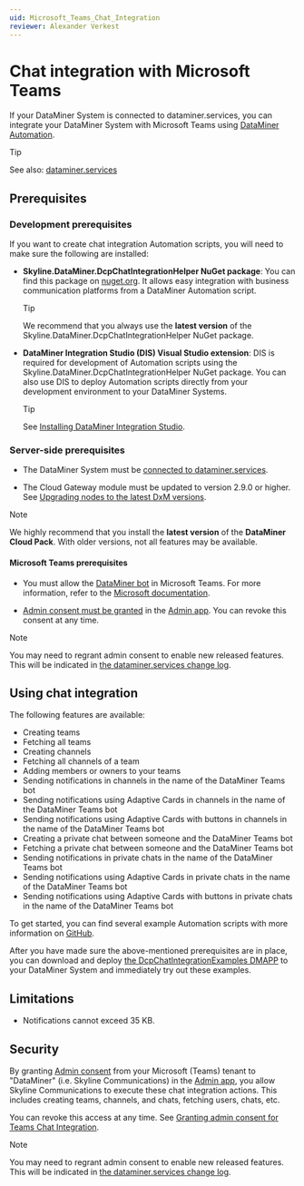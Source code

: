 ```yaml
---
uid: Microsoft_Teams_Chat_Integration
reviewer: Alexander Verkest
---
```


# Chat integration with Microsoft Teams

If your DataMiner System is connected to dataminer.services, you can integrate your DataMiner System with Microsoft Teams using [DataMiner Automation](xref:automation).

> [!TIP]
> See also: [dataminer.services](xref:about_dataminer_services)

## Prerequisites

### Development prerequisites

If you want to create chat integration Automation scripts, you will need to make sure the following are installed:

- **Skyline.DataMiner.DcpChatIntegrationHelper NuGet package**: You can find this package on [nuget.org](https://www.nuget.org/packages/Skyline.DataMiner.DcpChatIntegrationHelper). It allows easy integration with business communication platforms from a DataMiner Automation script.

  > [!TIP]
  > We recommend that you always use the **latest version** of the Skyline.DataMiner.DcpChatIntegrationHelper NuGet package.

- **DataMiner Integration Studio (DIS) Visual Studio extension**: DIS is required for development of Automation scripts using the Skyline.DataMiner.DcpChatIntegrationHelper NuGet package. You can also use DIS to deploy Automation scripts directly from your development environment to your DataMiner Systems.

  > [!TIP]
  > See [Installing DataMiner Integration Studio](xref:Installing_and_configuring_the_software).

### Server-side prerequisites

- The DataMiner System must be [connected to dataminer.services](xref:Connecting_your_DataMiner_System_to_the_cloud).

- The Cloud Gateway module must be updated to version 2.9.0 or higher. See [Upgrading nodes to the latest DxM versions](xref:Managing_cloud-connected_nodes).

> [!NOTE]
> We highly recommend that you install the **latest version** of the **DataMiner Cloud Pack**. With older versions, not all features may be available.

#### Microsoft Teams prerequisites

- You must allow the [DataMiner bot](https://teams.microsoft.com/l/app/9a09d087-5d07-4481-b34f-cd053eab7925) in Microsoft Teams. For more information, refer to the [Microsoft documentation](https://docs.microsoft.com/en-us/microsoftteams/manage-apps).

- [Admin consent must be granted](xref:Granting_admin_consent) in the [Admin app](https://admin.dataminer.services). You can revoke this consent at any time.

> [!NOTE]
> You may need to regrant admin consent to enable new released features. This will be indicated in [the dataminer.services change log](xref:dataminer_services_change_log_2025).

## Using chat integration

The following features are available:

- Creating teams
- Fetching all teams
- Creating channels
- Fetching all channels of a team
- Adding members or owners to your teams
- Sending notifications in channels in the name of the DataMiner Teams bot
- Sending notifications using Adaptive Cards in channels in the name of the DataMiner Teams bot
- Sending notifications using Adaptive Cards with buttons in channels in the name of the DataMiner Teams bot
- Creating a private chat between someone and the DataMiner Teams bot
- Fetching a private chat between someone and the DataMiner Teams bot
- Sending notifications in private chats in the name of the DataMiner Teams bot
- Sending notifications using Adaptive Cards in private chats in the name of the DataMiner Teams bot
- Sending notifications using Adaptive Cards with buttons in private chats in the name of the DataMiner Teams bot

To get started, you can find several example Automation scripts with more information on [GitHub](https://github.com/SkylineCommunications/ChatOps-Extensions/tree/main/ChatIntegrationExamples).

After you have made sure the above-mentioned prerequisites are in place, you can download and deploy [the DcpChatIntegrationExamples DMAPP](https://github.com/SkylineCommunications/ChatOps-Extensions/blob/main/ChatIntegrationExamples/README.md#getting-started) to your DataMiner System and immediately try out these examples.

## Limitations

- Notifications cannot exceed 35 KB.

## Security

By granting [Admin consent](xref:Granting_admin_consent) from your Microsoft (Teams) tenant to "DataMiner" (i.e. Skyline Communications) in the [Admin app](https://admin.dataminer.services), you allow Skyline Communications to execute these chat integration actions. This includes creating teams, channels, and chats, fetching users, chats, etc.

You can revoke this access at any time. See [Granting admin consent for Teams Chat Integration](xref:Granting_admin_consent).

> [!NOTE]
> You may need to regrant admin consent to enable new released features. This will be indicated in [the dataminer.services change log](xref:dataminer_services_change_log_2025).
